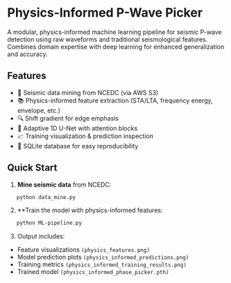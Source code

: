 # Physics-Informed P-Wave Picker

A modular, physics-informed machine learning pipeline for seismic P-wave detection using raw waveforms and traditional seismological features. Combines domain expertise with deep learning for enhanced generalization and accuracy.

## Features

- 📡 Seismic data mining from NCEDC (via AWS S3)
- 📚 Physics-informed feature extraction (STA/LTA, frequency energy, envelope, etc.)
- 🔍 Shift gradient for edge emphasis
- 🧠 Adaptive 1D U-Net with attention blocks
- 📈 Training visualization & prediction inspection
- 💾 SQLite database for easy reproducibility

## Quick Start

1. **Mine seismic data** from NCEDC:
```bash
   python data_mine.py
```
2. **Train the model with physics-informed features:
```bash
   python ML-pipeline.py
```
3. Output includes:
- Feature visualizations `(physics_features.png)`
- Model prediction plots `(physics_informed_predictions.png)`
- Training metrics `(physics_informed_training_results.png)`
- Trained model `(physics_informed_phase_picker.pth)`